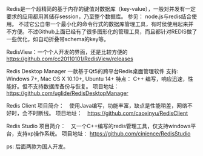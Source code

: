 Redis是一个超精简的基于内存的键值对数据库（key-value），一般对并发有一定要求的应用都用其储存session，乃至整个数据库。 参见： node.js与redis结合使用。 不过它公自带一个最小化的命令行式的数据库管理工具，有时侯使用起来并不方便。不过Github上面已经有了很多图形化的管理工具，而且都针对REDIS做了一些优化，如自动折叠带schema的key等。



RedisView：一个个人开发的界面，还是比较方便的
https://github.com/cc20110101/RedisView/releases



Redis Desktop Manager
一款基于Qt5的跨平台Redis桌面管理软件
支持: Windows 7+, Mac OS X 10.10+, Ubuntu 14+
特点： C++ 编写，响应迅速，性能好。但不支持数据库备份与恢复。
项目地址： https://github.com/uglide/RedisDesktopManager


Redis Client
项目简介：　使用Java编写，功能丰富，缺点是性能稍差，网络不好时，会不时断线。
项目地址：　https://github.com/caoxinyu/RedisClient


Redis Studio
项目简介：　又一个C++编写的redis管理工具，仅支持windows平台，支持xp操作系统。
项目地址： https://github.com/cinience/RedisStudio


ps: 后面两款为国人开发。


